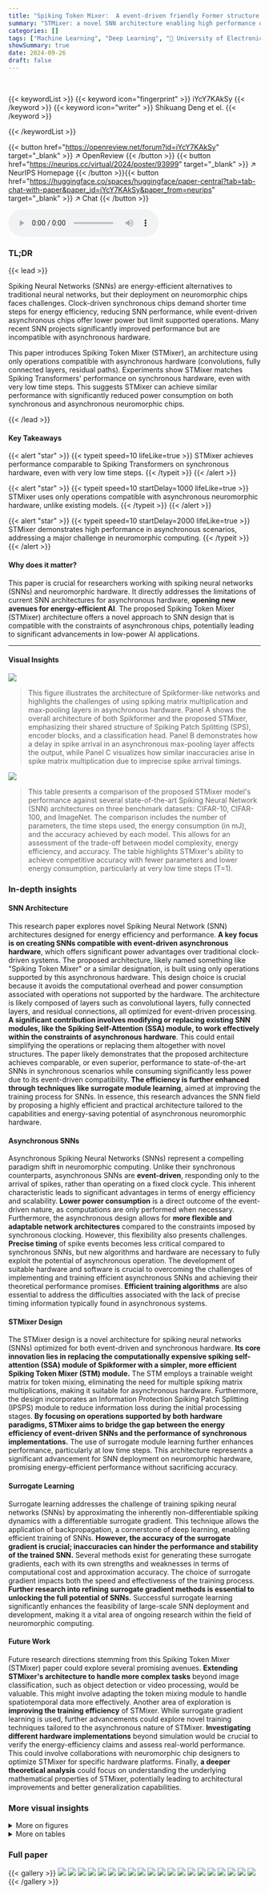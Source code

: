 ```yaml
---
title: "Spiking Token Mixer:  A event-driven friendly Former structure for spiking neural networks"
summary: "STMixer: a novel SNN architecture enabling high performance on both synchronous and asynchronous neuromorphic hardware, achieving comparable results to spiking transformers with drastically lower powe..."
categories: []
tags: ["Machine Learning", "Deep Learning", "🏢 University of Electronic Science and Technology of China",]
showSummary: true
date: 2024-09-26
draft: false
---
```


<br>

{{< keywordList >}}
{{< keyword icon="fingerprint" >}} iYcY7KAkSy {{< /keyword >}}
{{< keyword icon="writer" >}} Shikuang Deng et el. {{< /keyword >}}
 
{{< /keywordList >}}

{{< button href="https://openreview.net/forum?id=iYcY7KAkSy" target="_blank" >}}
↗ OpenReview
{{< /button >}}
{{< button href="https://neurips.cc/virtual/2024/poster/93999" target="_blank" >}}
↗ NeurIPS Homepage
{{< /button >}}{{< button href="https://huggingface.co/spaces/huggingface/paper-central?tab=tab-chat-with-paper&paper_id=iYcY7KAkSy&paper_from=neurips" target="_blank" >}}
↗ Chat
{{< /button >}}



<audio controls>
    <source src="https://ai-paper-reviewer.com/iYcY7KAkSy/podcast.wav" type="audio/wav">
    Your browser does not support the audio element.
</audio>


### TL;DR


{{< lead >}}

Spiking Neural Networks (SNNs) are energy-efficient alternatives to traditional neural networks, but their deployment on neuromorphic chips faces challenges. Clock-driven synchronous chips demand shorter time steps for energy efficiency, reducing SNN performance, while event-driven asynchronous chips offer lower power but limit supported operations. Many recent SNN projects significantly improved performance but are incompatible with asynchronous hardware.

This paper introduces Spiking Token Mixer (STMixer), an architecture using only operations compatible with asynchronous hardware (convolutions, fully connected layers, residual paths). Experiments show STMixer matches Spiking Transformers' performance on synchronous hardware, even with very low time steps. This suggests STMixer can achieve similar performance with significantly reduced power consumption on both synchronous and asynchronous neuromorphic chips.

{{< /lead >}}


#### Key Takeaways

{{< alert "star" >}}
{{< typeit speed=10 lifeLike=true >}} STMixer achieves performance comparable to Spiking Transformers on synchronous hardware, even with very low time steps. {{< /typeit >}}
{{< /alert >}}

{{< alert "star" >}}
{{< typeit speed=10 startDelay=1000 lifeLike=true >}} STMixer uses only operations compatible with asynchronous neuromorphic hardware, unlike existing models. {{< /typeit >}}
{{< /alert >}}

{{< alert "star" >}}
{{< typeit speed=10 startDelay=2000 lifeLike=true >}} STMixer demonstrates high performance in asynchronous scenarios, addressing a major challenge in neuromorphic computing. {{< /typeit >}}
{{< /alert >}}

#### Why does it matter?
This paper is crucial for researchers working with spiking neural networks (SNNs) and neuromorphic hardware.  It directly addresses the limitations of current SNN architectures for asynchronous hardware, **opening new avenues for energy-efficient AI**. The proposed Spiking Token Mixer (STMixer) architecture offers a novel approach to SNN design that is compatible with the constraints of asynchronous chips, potentially leading to significant advancements in low-power AI applications.

------
#### Visual Insights



![](https://ai-paper-reviewer.com/iYcY7KAkSy/figures_2_1.jpg)

> This figure illustrates the architecture of Spikformer-like networks and highlights the challenges of using spiking matrix multiplication and max-pooling layers in asynchronous hardware. Panel A shows the overall architecture of both Spikformer and the proposed STMixer, emphasizing their shared structure of Spiking Patch Splitting (SPS), encoder blocks, and a classification head. Panel B demonstrates how a delay in spike arrival in an asynchronous max-pooling layer affects the output, while Panel C visualizes how similar inaccuracies arise in spike matrix multiplication due to imprecise spike arrival timings.





![](https://ai-paper-reviewer.com/iYcY7KAkSy/tables_7_1.jpg)

> This table presents a comparison of the proposed STMixer model's performance against several state-of-the-art Spiking Neural Network (SNN) architectures on three benchmark datasets: CIFAR-10, CIFAR-100, and ImageNet.  The comparison includes the number of parameters, the time steps used, the energy consumption (in mJ), and the accuracy achieved by each model. This allows for an assessment of the trade-off between model complexity, energy efficiency, and accuracy. The table highlights STMixer's ability to achieve competitive accuracy with fewer parameters and lower energy consumption, particularly at very low time steps (T=1).





### In-depth insights


#### SNN Architecture
This research paper explores novel Spiking Neural Network (SNN) architectures designed for energy efficiency and performance.  **A key focus is on creating SNNs compatible with event-driven asynchronous hardware**, which offers significant power advantages over traditional clock-driven systems.  The proposed architecture, likely named something like "Spiking Token Mixer" or a similar designation, is built using only operations supported by this asynchronous hardware. This design choice is crucial because it avoids the computational overhead and power consumption associated with operations not supported by the hardware.  The architecture is likely composed of layers such as convolutional layers, fully connected layers, and residual connections, all optimized for event-driven processing. **A significant contribution involves modifying or replacing existing SNN modules, like the Spiking Self-Attention (SSA) module, to work effectively within the constraints of asynchronous hardware**. This could entail simplifying the operations or replacing them altogether with novel structures.  The paper likely demonstrates that the proposed architecture achieves comparable, or even superior, performance to state-of-the-art SNNs in synchronous scenarios while consuming significantly less power due to its event-driven compatibility.  **The efficiency is further enhanced through techniques like surrogate module learning**, aimed at improving the training process for SNNs. In essence, this research advances the SNN field by proposing a highly efficient and practical architecture tailored to the capabilities and energy-saving potential of asynchronous neuromorphic hardware.

#### Asynchronous SNNs
Asynchronous Spiking Neural Networks (SNNs) represent a compelling paradigm shift in neuromorphic computing.  Unlike their synchronous counterparts, asynchronous SNNs are **event-driven**, responding only to the arrival of spikes, rather than operating on a fixed clock cycle. This inherent characteristic leads to significant advantages in terms of energy efficiency and scalability.  **Lower power consumption** is a direct outcome of the event-driven nature, as computations are only performed when necessary. Furthermore, the asynchronous design allows for **more flexible and adaptable network architectures** compared to the constraints imposed by synchronous clocking.  However, this flexibility also presents challenges.  **Precise timing** of spike events becomes less critical compared to synchronous SNNs, but new algorithms and hardware are necessary to fully exploit the potential of asynchronous operation. The development of suitable hardware and software is crucial to overcoming the challenges of implementing and training efficient asynchronous SNNs and achieving their theoretical performance promises.  **Efficient training algorithms** are also essential to address the difficulties associated with the lack of precise timing information typically found in asynchronous systems.

#### STMixer Design
The STMixer design is a novel architecture for spiking neural networks (SNNs) optimized for both event-driven and synchronous hardware.  **Its core innovation lies in replacing the computationally expensive spiking self-attention (SSA) module of Spikformer with a simpler, more efficient Spiking Token Mixer (STM) module.** The STM employs a trainable weight matrix for token mixing, eliminating the need for multiple spiking matrix multiplications, making it suitable for asynchronous hardware.  Furthermore, the design incorporates an Information Protection Spiking Patch Splitting (IPSPS) module to reduce information loss during the initial processing stages.  **By focusing on operations supported by both hardware paradigms, STMixer aims to bridge the gap between the energy efficiency of event-driven SNNs and the performance of synchronous implementations.**  The use of surrogate module learning further enhances performance, particularly at low time steps. This architecture represents a significant advancement for SNN deployment on neuromorphic hardware, promising energy-efficient performance without sacrificing accuracy.

#### Surrogate Learning
Surrogate learning addresses the challenge of training spiking neural networks (SNNs) by approximating the inherently non-differentiable spiking dynamics with a differentiable surrogate gradient.  This technique allows the application of backpropagation, a cornerstone of deep learning, enabling efficient training of SNNs.  **However, the accuracy of the surrogate gradient is crucial; inaccuracies can hinder the performance and stability of the trained SNN.**  Several methods exist for generating these surrogate gradients, each with its own strengths and weaknesses in terms of computational cost and approximation accuracy.  The choice of surrogate gradient impacts both the speed and effectiveness of the training process.  **Further research into refining surrogate gradient methods is essential to unlocking the full potential of SNNs.**  Successful surrogate learning significantly enhances the feasibility of large-scale SNN deployment and development, making it a vital area of ongoing research within the field of neuromorphic computing.

#### Future Work
Future research directions stemming from this Spiking Token Mixer (STMixer) paper could explore several promising avenues. **Extending STMixer's architecture to handle more complex tasks** beyond image classification, such as object detection or video processing, would be valuable.  This might involve adapting the token mixing module to handle spatiotemporal data more effectively.  Another area of exploration is **improving the training efficiency** of STMixer. While surrogate gradient learning is used, further advancements could explore novel training techniques tailored to the asynchronous nature of STMixer.  **Investigating different hardware implementations** beyond simulation would be crucial to verify the energy-efficiency claims and assess real-world performance. This could involve collaborations with neuromorphic chip designers to optimize STMixer for specific hardware platforms.  Finally, **a deeper theoretical analysis** could focus on understanding the underlying mathematical properties of STMixer, potentially leading to architectural improvements and better generalization capabilities.


### More visual insights

<details>
<summary>More on figures
</summary>


![](https://ai-paper-reviewer.com/iYcY7KAkSy/figures_5_1.jpg)

> This figure shows the architecture of two crucial modules in the proposed STMixer network: the Spiking Token Mixing (STM) module and the Information Protect Spiking Patch Splitting (IPSPS) module.  (A) The STM module details how a weighted matrix is used to mix token information, replacing the original Spiking Self-Attention (SSA) module to be more suitable for asynchronous hardware. (B) The IPSPS module modifies the original Spiking Patch Splitting (SPS) module to reduce information loss during downsampling by adding an additional information protection pathway, using a convolutional layer to generate additional feature maps.


![](https://ai-paper-reviewer.com/iYcY7KAkSy/figures_6_1.jpg)

> This figure visualizes the information loss in the Spiking Patch Splitting (SPS) module of a Spiking Neural Network (SNN).  It compares feature maps generated using ReLU and LIF activation functions at different time steps (T=1 and T=4) for both the original SPS and the improved IPSPS (Information Protected SPS) module. The results show that the LIF activation function in the standard SPS leads to significant information loss compared to ReLU and to the input image. The IPSPS module mitigates this information loss.


![](https://ai-paper-reviewer.com/iYcY7KAkSy/figures_8_1.jpg)

> This figure shows the results of a neural architecture search. The search space is shown on the left, which includes different combinations of convolutional layers, SSA (Spiking Self-Attention), and STM (Spiking Token Mixing) modules. The middle and right panels show the results of the search on CIFAR-100 and CIFAR-10 datasets, respectively. Each point represents a randomly sampled architecture from the search space, and its position indicates its accuracy and FLOPs (floating point operations). The figure shows that STMixer achieves a good balance between accuracy and FLOPs.


![](https://ai-paper-reviewer.com/iYcY7KAkSy/figures_13_1.jpg)

> This figure visualizes the information loss in the Spiking Patch Splitting (SPS) module of Spiking Neural Networks (SNNs) and demonstrates how the proposed Information Protection Spiking Patch Splitting (IPSPS) module mitigates this issue.  It compares feature maps from SPS using ReLU and LIF activation functions, showing a significant information loss in the LIF version (SNN). The IPSPS module is shown to significantly reduce this information loss.  The visualization uses both individual channel and average across all channels.


</details>




<details>
<summary>More on tables
</summary>


![](https://ai-paper-reviewer.com/iYcY7KAkSy/tables_8_1.jpg)
> This table shows the ablation study results on CIFAR-100 using the STMixer-4-384-16 model with one time step. By replacing components of the STMixer model with different alternatives, it demonstrates the individual contributions and effects of each component to the model's performance.  The results highlight the importance of the Spiking Token Mixing (STM) module, the Information Protect Spiking Patch Splitting (IPSPS) module, and the surrogate module learning (SML) method in achieving high accuracy.

![](https://ai-paper-reviewer.com/iYcY7KAkSy/tables_8_2.jpg)
> This table compares the performance of the proposed STMixer model against several existing state-of-the-art Spiking Neural Network (SNN) models on three benchmark datasets: CIFAR-10, CIFAR-100, and ImageNet.  The comparison includes the number of parameters, the number of time steps used, energy consumption (in millijoules), and the achieved accuracy. The table demonstrates that STMixer achieves competitive or superior performance compared to existing models, particularly at low time steps, suggesting potential advantages in terms of energy efficiency.

![](https://ai-paper-reviewer.com/iYcY7KAkSy/tables_9_1.jpg)
> This table compares the performance of STMixer and SpikFormer under different time steps (T) and in an event-driven scenario using the CIFAR10-DVS dataset.  It shows the accuracy achieved by each model with and without bias for varying time steps (T=25, T=40, T=80, T=160, T=320, T=640), and specifically highlights the performance in a fully event-driven setting. This allows for comparison of performance across synchronous and asynchronous scenarios under different computational constraints.

![](https://ai-paper-reviewer.com/iYcY7KAkSy/tables_14_1.jpg)
> This table compares the performance of the proposed STMixer model with other state-of-the-art Spiking Neural Network (SNN) models on two neuromorphic datasets: CIFAR10-DVS and DVS128 Gesture.  The comparison is based on the accuracy achieved and the time step used.  It shows that STMixer outperforms other methods on both datasets.

</details>




### Full paper

{{< gallery >}}
<img src="https://ai-paper-reviewer.com/iYcY7KAkSy/1.png" class="grid-w50 md:grid-w33 xl:grid-w25" />
<img src="https://ai-paper-reviewer.com/iYcY7KAkSy/2.png" class="grid-w50 md:grid-w33 xl:grid-w25" />
<img src="https://ai-paper-reviewer.com/iYcY7KAkSy/3.png" class="grid-w50 md:grid-w33 xl:grid-w25" />
<img src="https://ai-paper-reviewer.com/iYcY7KAkSy/4.png" class="grid-w50 md:grid-w33 xl:grid-w25" />
<img src="https://ai-paper-reviewer.com/iYcY7KAkSy/5.png" class="grid-w50 md:grid-w33 xl:grid-w25" />
<img src="https://ai-paper-reviewer.com/iYcY7KAkSy/6.png" class="grid-w50 md:grid-w33 xl:grid-w25" />
<img src="https://ai-paper-reviewer.com/iYcY7KAkSy/7.png" class="grid-w50 md:grid-w33 xl:grid-w25" />
<img src="https://ai-paper-reviewer.com/iYcY7KAkSy/8.png" class="grid-w50 md:grid-w33 xl:grid-w25" />
<img src="https://ai-paper-reviewer.com/iYcY7KAkSy/9.png" class="grid-w50 md:grid-w33 xl:grid-w25" />
<img src="https://ai-paper-reviewer.com/iYcY7KAkSy/10.png" class="grid-w50 md:grid-w33 xl:grid-w25" />
<img src="https://ai-paper-reviewer.com/iYcY7KAkSy/11.png" class="grid-w50 md:grid-w33 xl:grid-w25" />
<img src="https://ai-paper-reviewer.com/iYcY7KAkSy/12.png" class="grid-w50 md:grid-w33 xl:grid-w25" />
<img src="https://ai-paper-reviewer.com/iYcY7KAkSy/13.png" class="grid-w50 md:grid-w33 xl:grid-w25" />
<img src="https://ai-paper-reviewer.com/iYcY7KAkSy/14.png" class="grid-w50 md:grid-w33 xl:grid-w25" />
<img src="https://ai-paper-reviewer.com/iYcY7KAkSy/15.png" class="grid-w50 md:grid-w33 xl:grid-w25" />
<img src="https://ai-paper-reviewer.com/iYcY7KAkSy/16.png" class="grid-w50 md:grid-w33 xl:grid-w25" />
<img src="https://ai-paper-reviewer.com/iYcY7KAkSy/17.png" class="grid-w50 md:grid-w33 xl:grid-w25" />
<img src="https://ai-paper-reviewer.com/iYcY7KAkSy/18.png" class="grid-w50 md:grid-w33 xl:grid-w25" />
<img src="https://ai-paper-reviewer.com/iYcY7KAkSy/19.png" class="grid-w50 md:grid-w33 xl:grid-w25" />
<img src="https://ai-paper-reviewer.com/iYcY7KAkSy/20.png" class="grid-w50 md:grid-w33 xl:grid-w25" />
{{< /gallery >}}